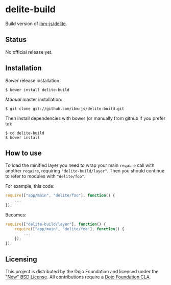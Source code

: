 # delite-build

Build version of [ibm-js/delite](https://github.com/ibm-js/delite).

## Status

No official release yet.

## Installation

_Bower_ release installation:

    $ bower install delite-build

_Manual_ master installation:

    $ git clone git://github.com/ibm-js/delite-build.git

Then install dependencies with bower (or manually from github if you prefer to):

	$ cd delite-build
	$ bower install


## How to use

To load the minified layer you need to wrap your main `require` call with another `require`, requiring `"delite-build/layer"`. Then you should continue to
refer to modules with `"delite/foo"`.

For example, this code:
```js
require(["app/main", "delite/foo"], function() {
	...
});
```
Becomes:
```js
require(["delite-build/layer"], function() {
	require(["app/main", "delite/foo"], function() {
		...
	});
});
```

## Licensing

This project is distributed by the Dojo Foundation and licensed under the ["New" BSD License](./LICENSE).
All contributions require a [Dojo Foundation CLA](http://dojofoundation.org/about/claForm).
